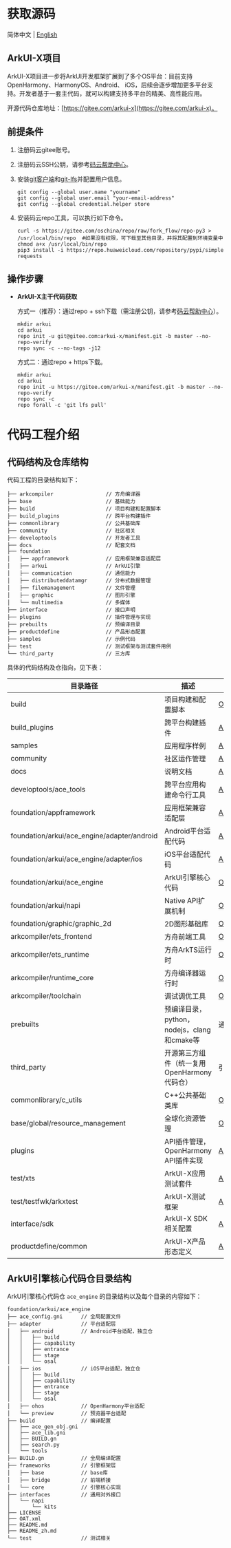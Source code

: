 # 获取源码

简体中文 | [English](README-EN.md)

## ArkUI-X项目

ArkUI-X项目进一步将ArkUI开发框架扩展到了多个OS平台：目前支持OpenHarmony、HarmonyOS、Android、 iOS，后续会逐步增加更多平台支持。开发者基于一套主代码，就可以构建支持多平台的精美、高性能应用。

开源代码仓库地址：[https://gitee.com/arkui-x](https://gitee.com/arkui-x)。

## 前提条件

1. 注册码云gitee账号。

2. 注册码云SSH公钥，请参考[码云帮助中心](https://gitee.com/help/articles/4191)。

3. 安装[git客户端](https://git-scm.com/book/zh/v2/%E8%B5%B7%E6%AD%A5-%E5%AE%89%E8%A3%85-Git)和[git-lfs](https://gitee.com/vcs-all-in-one/git-lfs?_from=gitee_search#downloading)并配置用户信息。

   ```
   git config --global user.name "yourname"
   git config --global user.email "your-email-address"
   git config --global credential.helper store
   ```

4. 安装码云repo工具，可以执行如下命令。

   ```
   curl -s https://gitee.com/oschina/repo/raw/fork_flow/repo-py3 > /usr/local/bin/repo  #如果没有权限，可下载至其他目录，并将其配置到环境变量中
   chmod a+x /usr/local/bin/repo
   pip3 install -i https://repo.huaweicloud.com/repository/pypi/simple requests
   ```

## 操作步骤

- **ArkUI-X主干代码获取**

  方式一（推荐）：通过repo + ssh下载（需注册公钥，请参考[码云帮助中心](https://gitee.com/help/articles/4191)）。

  ```
  mkdir arkui
  cd arkui
  repo init -u git@gitee.com:arkui-x/manifest.git -b master --no-repo-verify
  repo sync -c --no-tags -j12
  ```

  方式二：通过repo + https下载。

  ```
  mkdir arkui
  cd arkui
  repo init -u https://gitee.com/arkui-x/manifest.git -b master --no-repo-verify
  repo sync -c
  repo forall -c 'git lfs pull'
  ```

# 代码工程介绍

## 代码结构及仓库结构

代码工程的目录结构如下：
```
├── arkcompiler                 // 方舟编译器
├── base                        // 基础能力
├── build                       // 项目构建和配置脚本
├── build_plugins               // 跨平台构建插件
├── commonlibrary               // 公共基础库
├── community                   // 社区相关
├── developtools                // 开发者工具
├── docs                        // 配套文档
├── foundation
│   ├── appframework            // 应用框架兼容适配层
│   ├── arkui                   // ArkUI引擎
│   ├── communication           // 通信能力
│   ├── distributeddatamgr      // 分布式数据管理
│   ├── filemanagement          // 文件管理
│   ├── graphic                 // 图形引擎
│   └── multimedia              // 多媒体
├── interface                   // 接口声明
├── plugins                     // 插件管理与实现
├── prebuilts                   // 预编译目录
├── productdefine               // 产品形态配置
├── samples                     // 示例代码
├── test                        // 测试框架与测试套件用例
└── third_party                 // 三方库
```

具体的代码结构及仓指向，见下表：

| 目录路径                                  | 描述                                                  | 代码仓位置                                                   |
| ----------------------------------------- | ----------------------------------------------------- | ------------------------------------------------------------ |
| build                                     | 项目构建和配置脚本                         | [OpenHarmony/build](https://gitee.com/openharmony/build) |
| build_plugins                             | 跨平台构建插件                        | [ArkUI-X/build_plugins](https://gitee.com/arkui-x/build_plugins) |
| samples                                   | 应用程序样例                                          | [ArkUI-X/samples](https://gitee.com/arkui-x/samples) |
| community                                 | 社区运作管理                                          | [ArkUI-X/community](https://gitee.com/arkui-x/community) |
| docs                                      | 说明文档                                              | [ArkUI-X/docs](https://gitee.com/arkui-x/docs) |
| developtools/ace_tools                    | 跨平台应用构建命令行工具                                      | [ArkUI-X/cli](https://gitee.com/arkui-x/cli) |
| foundation/appframework | 应用框架兼容适配层    | [ArkUI-X/app_framework](https://gitee.com/arkui-x/app_framework) |
| foundation/arkui/ace_engine/adapter/android | Android平台适配代码                                   | [ArkUI-X/arkui_for_android](https://gitee.com/arkui-x/arkui_for_android) |
| foundation/arkui/ace_engine/adapter/ios     | iOS平台适配代码                                       | [ArkUI-X/arkui_for_ios](https://gitee.com/arkui-x/arkui_for_ios) |
| foundation/arkui/ace_engine                 | ArkUI引擎核心代码 | [OpenHarmony/arkui_ace_engine](https://gitee.com/openharmony/arkui_ace_engine) |
| foundation/arkui/napi                       | Native API扩展机制                                    | [OpenHarmony/arkui_napi](https://gitee.com/openharmony/arkui_napi) |
| foundation/graphic/graphic_2d               | 2D图形基础库                                    | [OpenHarmony/graphic_graphic_2d](https://gitee.com/openharmony/graphic_graphic_2d) |
| arkcompiler/ets_frontend                          | 方舟前端工具                        | [OpenHarmony/arkcompiler_ets_frontend](https://gitee.com/openharmony/arkcompiler_ets_frontend) |
| arkcompiler/ets_runtime                          | 方舟ArkTS运行时                        | [OpenHarmony/arkcompiler_ets_runtime](https://gitee.com/openharmony/arkcompiler_ets_runtime) |
| arkcompiler/runtime_core                          | 方舟编译器运行时                        | [OpenHarmony/arkcompiler_runtime_core](https://gitee.com/openharmony/arkcompiler_runtime_core) |
| arkcompiler/toolchain                          | 调试调优工具                        | [OpenHarmony/arkcompiler_toolchain](https://gitee.com/openharmony/arkcompiler_toolchain) |
| prebuilts                                 | 预编译目录，python，nodejs，clang和cmake等            | 通过脚本预下载                                               |
| third_party                               | 开源第三方组件（统一复用OpenHarmony代码仓）           | 引用开源三方库集合 |
| commonlibrary/c_utils                              | C++公共基础类库                                          | [OpenHarmony/commonlibrary_c_utils](https://gitee.com/openharmony/commonlibrary_c_utils) |
| base/global/resource_management                          | 全球化资源管理                                          | [OpenHarmony/global_resource_management](https://gitee.com/openharmony/global_resource_management) |
| plugins                              | API插件管理，OpenHarmony API插件实现                                  | [ArkUI-X/plugins](https://gitee.com/arkui-x/plugins) |
| test/xts               | ArkUI-X应用测试套件      | [ArkUI-X/xts](https://gitee.com/arkui-x/xts) |
| test/testfwk/arkxtest                | ArkUI-X测试框架       | [ArkUI-X/arkxtest](https://gitee.com/arkui-x/arkxtest) |
| interface/sdk                | ArkUI-X SDK相关配置       | [ArkUI-X/interface_sdk](https://gitee.com/arkui-x/arkxtest) |
| productdefine/common               | ArkUI-X产品形态定义       | [ArkUI-X/productdefine](https://gitee.com/arkui-x/productdefine) |


## ArkUI引擎核心代码仓目录结构

ArkUI引擎核心代码仓 `ace_engine` 的目录结构以及每个目录的内容如下：

```
foundation/arkui/ace_engine
├── ace_config.gni      // 全局配置文件
├── adapter             // 平台适配层
│   ├── android         // Android平台适配，独立仓
│   │   ├── build
│   │   ├── capability
│   │   ├── entrance
│   │   ├── stage
│   │   └── osal
│   ├── ios             // iOS平台适配，独立仓
│   │   ├── build
│   │   ├── capability
│   │   ├── entrance
│   │   ├── stage
│   │   └── osal
│   ├── ohos            // OpenHarmony平台适配
│   └── preview         // 预览器平台适配
├── build               // 编译配置
│   ├── ace_gen_obj.gni
│   ├── ace_lib.gni
│   ├── BUILD.gn
│   ├── search.py
│   └── tools
├── BUILD.gn            // 全局编译配置
├── frameworks          // 引擎框架层
│   ├── base            // base库
│   ├── bridge          // 前端桥接
│   └── core            // 引擎核心实现
├── interfaces          // 通用对外接口
│   └── napi
│       └── kits
├── LICENSE
├── OAT.xml
├── README.md
├── README_zh.md
└── test                // 测试相关
```
